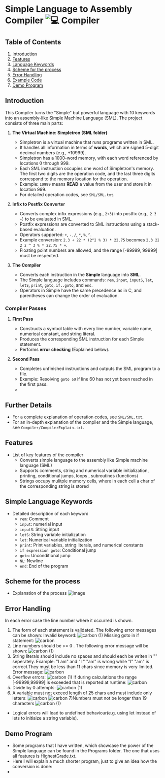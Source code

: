 # Simple Language to Assembly Compiler ![💻 Compiler](https://github.com/AlvinKollcaku/Compiler/assets/142890850/def1d7a8-80ea-400d-a689-97aec3a09145)

## Table of Contents
1. [Introduction](#introduction)
2. [Features](#features)
3. [Language Keywords](#language-keywords)
4. [Scheme for the process](#scheme)
5. [Error Handling](#error-handling)
6. [Example Code](#example-code)
7. [Demo Program](#demo-program)

## Introduction
This Compiler turns the "Simple" but powerful language with 10 keywords into an assembly-like Simple Machine Language (SML). The project consists of three main parts:

1. **The Virtual Machine: Simpletron (SML folder)**
   - Simpletron is a virtual machine that runs programs written in SML.
   - It handles all information in terms of **words**, which are signed 5-digit decimal numbers (e.g., +10999).
   - Simpletron has a 1000-word memory, with each word referenced by locations 0 through 999.
   - Each SML instruction occupies one word of Simpletron's memory. The first two digits are the operation code, and the last three digits correspond to the memory location for the operation.
   - Example: `10999` means **READ** a value from the user and store it in location 999.
   - For detailed operation codes, see `SML/SML.txt`.

2. **Infix to Postfix Converter**
   - Converts complex infix expressions (e.g., `2+3`) into postfix (e.g., `2 3 +`) to be evaluated in SML.
   - Postfix expressions are converted to SML instructions using a stack-based evaluation.
   - Operators supported: `+`, `-`, `/`, `*`, `%`, `^`.
   - Example conversion: `2.3 + 22 * (2^2 % 3) * 22.75` becomes `2.3 22 2 2 ^ 3 % * 22.75 * +`.
   - Floating point numbers are allowed, and the range [-99999, 99999] must be respected.

3. **The Compiler**
   - Converts each instruction in the **Simple** language into **SML**.
   - The Simple language includes commands: `rem`, `input`, `inputS`, `let`, `letS`, `print`, `goto`, `if..goto`, and `end`.
   - Operators in Simple have the same precedence as in C, and parentheses can change the order of evaluation.

### Compiler Passes
1. **First Pass**
   - Constructs a symbol table with every line number, variable name, numerical constant, and string literal.
   - Produces the corresponding SML instruction for each Simple statement.
   - Performs **error checking** (Explained below).

2. **Second Pass**
   - Completes unfinished instructions and outputs the SML program to a file.
   - Example: Resolving `goto 60` if line 60 has not yet been reached in the first pass.
   - 
## Further Details
- For a complete explanation of operation codes, see `SML/SML.txt`.
- For an in-depth explanation of the compiler and the Simple language, see `Compiler/CompilerExplain.txt`.
  
## Features
- List of key features of the compiler
  - Converts simple language to the assembly like Simple machine language (SML)
  - Supports comments, string and numerical variable initialization, printing, conditional jumps, loops , subroutines (functions)
  - Strings occupy mulitple memory cells, where in each cell a char of the corresponding string is stored
    
## Simple Language Keywords
- Detailed description of each keyword
  - `rem`: Comment
  - `input`: numerial input
  - `inputS`: String input
  - `letS`: String variable initialization
  - `let`: Numerical variable initialization
  - `print`: Print variables, string literals, and numerical constants
  - `if expression goto`: Conditional jump
  - `goto`: Unconditional jump
  - `NL`: Newline
  - `end`: End of the program
    
## Scheme for the process
- Explanation of the process
![image](https://github.com/AlvinKollcaku/Compiler/assets/142890850/b5c260c0-e983-40ee-a309-8c2cd1a74eef)

## Error Handling
In each error case the line number where it occurred is shown.
1) The form of each statement is validated. The following error messages can be shown:
   Invalid keyword: ![carbon (1)](https://github.com/AlvinKollcaku/Compiler/assets/142890850/febdcc96-c1a1-4ae3-a70a-bc3278c90de4)
   Missing goto in if statement: ![carbon](https://github.com/AlvinKollcaku/Compiler/assets/142890850/d764709b-0706-46b1-8f6b-70a92e619131)
2) Line numbers should be >= 0 . The following error message will be shown:
   ![carbon (1)](https://github.com/AlvinKollcaku/Compiler/assets/142890850/977bd160-92a7-4951-8185-05c51b7152d7)
3) String literals should include no spaces and should each be writen in "" seperately. Example: "I am" and "I " "am" is wrong while "I" "am" is correct.They must be less than 11 chars since memory is very limited. Error message:
   ![carbon](https://github.com/AlvinKollcaku/Compiler/assets/142890850/d6accd13-a7c8-4dbe-a11e-35f71b66d73f)
4) Overflow errors:
   ![carbon (1)](https://github.com/AlvinKollcaku/Compiler/assets/142890850/1822e34c-e8e1-4544-99db-e8e466a73e17)
   If during calculations the range [-99999,99999] is exceeded that is reported at runtime:
   ![carbon](https://github.com/AlvinKollcaku/Compiler/assets/142890850/137c61dc-9a83-40f2-98ca-934f289c30b4)
5) Divide by 0 attempts:
   ![carbon (1)](https://github.com/AlvinKollcaku/Compiler/assets/142890850/5797205f-474d-4c51-9d43-889af7e04b54)
6) A variable must not exceed length of 25 chars and must include only letters:
   ![carbon](https://github.com/AlvinKollcaku/Compiler/assets/142890850/950c9ab2-a8e3-40db-919b-89b2b260e1ce)
   ![carbon](https://github.com/AlvinKollcaku/Compiler/assets/142890850/36183fe4-d868-4e82-af1d-ea58898993e0)
7)Numbers must not be longer than 19 characters
   ![carbon (1)](https://github.com/AlvinKollcaku/Compiler/assets/142890850/6f42e9c2-efcb-4ff4-a847-e006de4ee782)

- Logical errors will lead to undefined behaviour(e.g. using let instead of lets to initialze a string variable).

## Demo Program
- Some programs that I have written, which showcase the power of the Simple language can be found in the Programs folder. The one that uses all features is HighestGrade.txt.
- Here I will explain a much shorter program, just to give an idea how the conversion is done:
- 

